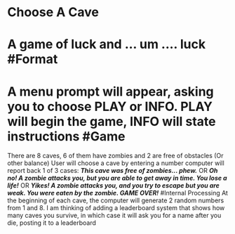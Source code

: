 # Choose A Cave
A game of luck and ... um .... luck
#Format
================================
A menu prompt will appear, asking you to choose PLAY or INFO.
PLAY will begin the game,
INFO will state instructions
#Game
================================
There are 8 caves, 6 of them have zombies and 2 are free of obstacles (Or other balance)
User will choose a cave by entering a number
computer will report back 1 of 3 cases:
***This cave was free of zombies... phew.*** OR
***Oh no! A zombie attacks you, but you are able to get away in time. You lose a life!*** OR
***Yikes! A zombie attacks you, and you try to escape but you are weak. You were eaten by the zombie. GAME OVER!***
#Internal Processing
At the beginning of each cave, the computer will generate 2 random numbers from 1 and 8.
I am thinking of adding a leaderboard system that shows how many caves you survive, 
in which case it will ask you for a name after you die, posting it to a leaderboard
